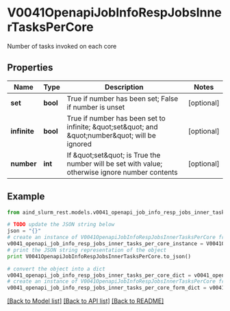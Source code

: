 # V0041OpenapiJobInfoRespJobsInnerTasksPerCore

Number of tasks invoked on each core

## Properties

Name | Type | Description | Notes
------------ | ------------- | ------------- | -------------
**set** | **bool** | True if number has been set; False if number is unset | [optional] 
**infinite** | **bool** | True if number has been set to infinite; \&quot;set\&quot; and \&quot;number\&quot; will be ignored | [optional] 
**number** | **int** | If \&quot;set\&quot; is True the number will be set with value; otherwise ignore number contents | [optional] 

## Example

```python
from aind_slurm_rest.models.v0041_openapi_job_info_resp_jobs_inner_tasks_per_core import V0041OpenapiJobInfoRespJobsInnerTasksPerCore

# TODO update the JSON string below
json = "{}"
# create an instance of V0041OpenapiJobInfoRespJobsInnerTasksPerCore from a JSON string
v0041_openapi_job_info_resp_jobs_inner_tasks_per_core_instance = V0041OpenapiJobInfoRespJobsInnerTasksPerCore.from_json(json)
# print the JSON string representation of the object
print V0041OpenapiJobInfoRespJobsInnerTasksPerCore.to_json()

# convert the object into a dict
v0041_openapi_job_info_resp_jobs_inner_tasks_per_core_dict = v0041_openapi_job_info_resp_jobs_inner_tasks_per_core_instance.to_dict()
# create an instance of V0041OpenapiJobInfoRespJobsInnerTasksPerCore from a dict
v0041_openapi_job_info_resp_jobs_inner_tasks_per_core_form_dict = v0041_openapi_job_info_resp_jobs_inner_tasks_per_core.from_dict(v0041_openapi_job_info_resp_jobs_inner_tasks_per_core_dict)
```
[[Back to Model list]](../README.md#documentation-for-models) [[Back to API list]](../README.md#documentation-for-api-endpoints) [[Back to README]](../README.md)


